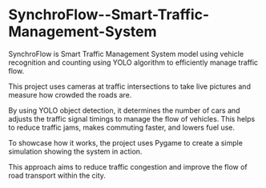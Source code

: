 # SynchroFlow--Smart-Traffic-Management-System

SynchroFlow is Smart Traffic Management System model using vehicle recognition and counting using YOLO algorithm to efficiently manage traffic flow.

This project uses cameras at traffic intersections to take live pictures and measure how crowded the roads are. 

By using YOLO object detection, it determines the number of cars and adjusts the traffic signal timings to manage the flow of vehicles. This helps to reduce traffic jams, makes commuting faster, and lowers fuel use. 

To showcase how it works, the project uses Pygame to create a simple simulation showing the system in action.

This approach aims to reduce traffic congestion and improve the flow of road transport within the city.
